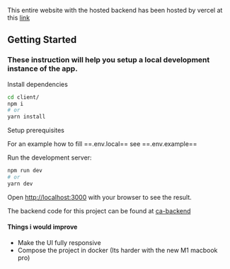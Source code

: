 
This entire website with the hosted backend has been hosted by vercel at this [link](https://callypso.vercel.app/)
## Getting Started
### These instruction will help you setup a local development instance of the app.

Install dependencies
```bash
cd client/
npm i
# or
yarn install
```

Setup prerequisites

For an example how to fill ==.env.local== see ==.env.example==

Run the development server:

```bash
npm run dev
# or
yarn dev

```

Open [http://localhost:3000](http://localhost:3000) with your browser to see the result.


The backend code for this project can be found at [ca-backend](https://github.com/MohammedAK1991/ca-backend)

#### Things i would improve
- Make the UI fully responsive
- Compose the project in docker (Its harder with the new M1 macbook pro)




